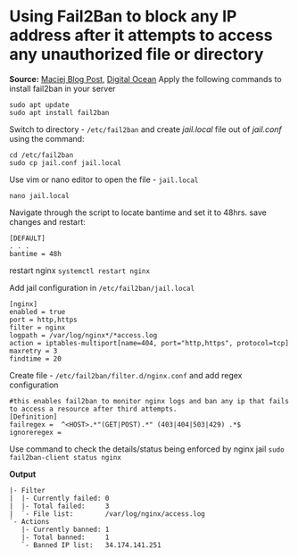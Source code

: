 
# Using Fail2Ban to block any IP address after it attempts to access any unauthorized file or directory

**Source:** [Maciej Blog Post](https://iceburn.medium.com/how-to-apply-fail2ban-to-nginx-excess-404-and-403-6b601285df02), [Digital Ocean](https://www.digitalocean.com/community/tutorials/how-to-protect-an-nginx-server-with-fail2ban-on-ubuntu-20-04)
Apply the following commands to install fail2ban in your server
 ```
 sudo apt update
 sudo apt install fail2ban
```

Switch to directory - `/etc/fail2ban` and create *jail.local* file out of *jail.conf* using the command:
```
cd /etc/fail2ban
sudo cp jail.conf jail.local
```

Use vim or nano editor to open the file - `jail.local`

`nano jail.local`

Navigate through the script to locate bantime and set it to 48hrs. save changes and restart:
```
[DEFAULT]
. . .
bantime = 48h
```
restart nginx `systemctl restart nginx`

Add jail configuration in `/etc/fail2ban/jail.local`
```
[nginx]
enabled = true
port = http,https
filter = nginx
logpath = /var/log/nginx*/*access.log
action = iptables-multiport[name=404, port="http,https", protocol=tcp]
maxretry = 3
findtime = 20
```

Create file - `/etc/fail2ban/filter.d/nginx.conf` and add regex configuration
```
#this enables fail2ban to monitor nginx logs and ban any ip that fails to access a resource after third attempts.
[Definition]
failregex =  ^<HOST>.*"(GET|POST).*" (403|404|503|429) .*$
ignoreregex =

```

Use command to check the details/status being enforced by nginx jail
`sudo fail2ban-client status nginx`

**Output**
```
|- Filter
|  |- Currently failed: 0
|  |- Total failed:     3
|  `- File list:        /var/log/nginx/access.log
`- Actions
   |- Currently banned: 1
   |- Total banned:     1
   `- Banned IP list:   34.174.141.251
```